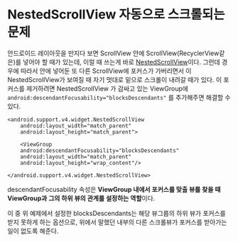 NestedScrollView 자동으로 스크롤되는 문제
=

안드로이드 레이아웃을 만지다 보면 ScrollView 안에 ScrollView(RecyclerView같은)를 넣어야 할 때가 있는데, 이럴 때 쓰는게 바로  [NestedScrollView](https://developer.android.com/reference/android/support/v4/widget/NestedScrollView.html)이다. 그런데 경우에 따라서 안에 넣어둔 또 다른 ScrollView에 포커스가 가버리면서 이 NestedScrollView가 보여질 때 자기 멋대로 밑으로 스크롤이 내려갈 때가 있다. 이 포커스를 제거하려면 NestedScrollView 가 감싸고 있는 ViewGroup에 `android:descendantFocusability="blocksDescendants"` 를 추가해주면 해결할 수 있다.

~~~
<android.support.v4.widget.NestedScrollView      
	android:layout_width="match_parent"      
	android:layout_height="match_parent">    
	 
	<ViewGroup        
	android:descendantFocusability="blocksDescendants"        
	android:layout_width="match_parent"        
	android:layout_height="wrap_content"/> 
	
</android.support.v4.widget.NestedScrollView>
~~~
descendantFocusability 속성은 **ViewGroup 내에서 포커스를 맞출 뷰를 찾을 때 ViewGroup과 그의 하위 뷰의 관계를 설정하는 역할**이다.

이 중 위 예제에서 설정한 blocksDescendants는 해당 뷰그룹의 하위 뷰가 포커스를 받지 못하게 하는 옵션으로, 위에서 말했던 내부의 다른 스크롤뷰가 포커스를 받아가는 일이 없도록 해준다.
<!--stackedit_data:
eyJoaXN0b3J5IjpbMTY0NDk1OTk5XX0=
-->